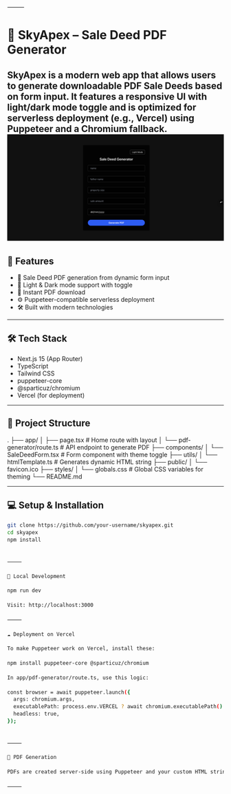 
⸻





# 📄 SkyApex – Sale Deed PDF Generator

SkyApex is a modern web app that allows users to generate downloadable PDF Sale Deeds based on form input. It features a responsive UI with light/dark mode toggle and is optimized for serverless deployment (e.g., Vercel) using Puppeteer and a Chromium fallback.
![Screenshot](./public/ss.png)
---

## 🚀 Features

- 🧾 Sale Deed PDF generation from dynamic form input
- 🎨 Light & Dark mode support with toggle
- 💾 Instant PDF download
- ⚙️ Puppeteer-compatible serverless deployment
- 🛠 Built with modern technologies

---

## 🛠 Tech Stack

- Next.js 15 (App Router)
- TypeScript
- Tailwind CSS
- puppeteer-core
- @sparticuz/chromium
- Vercel (for deployment)

---

## 📂 Project Structure

.
├── app/
│   ├── page.tsx               # Home route with layout
│   └── pdf-generator/route.ts # API endpoint to generate PDF
├── components/
│   └── SaleDeedForm.tsx       # Form component with theme toggle
├── utils/
│   └── htmlTemplate.ts        # Generates dynamic HTML string
├── public/
│   └── favicon.ico
├── styles/
│   └── globals.css            # Global CSS variables for theming
└── README.md

---

## 💻 Setup & Installation

```bash
git clone https://github.com/your-username/skyapex.git
cd skyapex
npm install


⸻

🧪 Local Development

npm run dev

Visit: http://localhost:3000

⸻

☁️ Deployment on Vercel

To make Puppeteer work on Vercel, install these:

npm install puppeteer-core @sparticuz/chromium

In app/pdf-generator/route.ts, use this logic:

const browser = await puppeteer.launch({
  args: chromium.args,
  executablePath: process.env.VERCEL ? await chromium.executablePath() : undefined,
  headless: true,
});


⸻

📄 PDF Generation

PDFs are created server-side using Puppeteer and your custom HTML string. Files are automatically downloaded by the browser.

⸻

